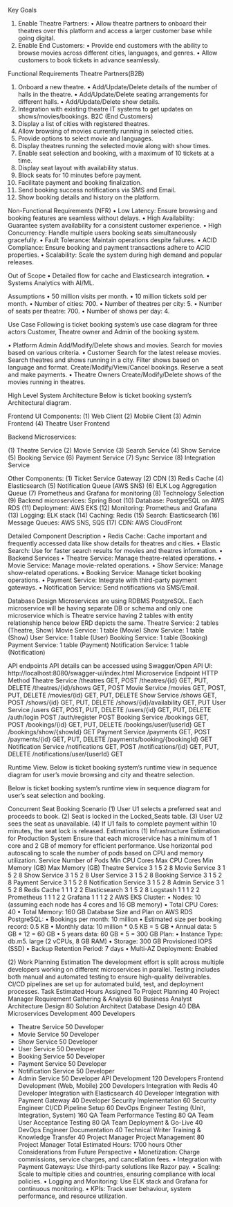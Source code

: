 Key Goals
1.	Enable Theatre Partners:
•	Allow theatre partners to onboard their theatres over this platform and access a larger customer base while going digital.
2.	Enable End Customers:
•	Provide end customers with the ability to browse movies across different cities, languages, and genres.
•	Allow customers to book tickets in advance seamlessly.


 Functional Requirements
Theatre Partners(B2B)
1.	Onboard a new theatre.
•	Add/Update/Delete details of the number of halls in the theatre.
•	Add/Update/Delete seating arrangements for different halls.
•	Add/Update/Delete show details.
2.	Integration with existing theatre IT systems to get updates on shows/movies/bookings.
B2C (End Customers)
1.	Display a list of cities with registered theatres.
2.	Allow browsing of movies currently running in selected cities.
3.	Provide options to select movie and languages.
4.	Display theatres running the selected movie along with show times.
5.	Enable seat selection and booking, with a maximum of 10 tickets at a time.
6.	Display seat layout with availability status.
7.	Block seats for 10 minutes before payment.
8.	Facilitate payment and booking finalization.
9.	Send booking success notifications via SMS and Email.
10.	Show booking details and history on the platform.

Non-Functional Requirements (NFR)
•	Low Latency: Ensure browsing and booking features are seamless without delays.
•	High Availability: Guarantee system availability for a consistent customer experience.
•	High Concurrency: Handle multiple users booking seats simultaneously gracefully.
•	Fault Tolerance: Maintain operations despite failures.
•	ACID Compliance: Ensure booking and payment transactions adhere to ACID properties.
•	Scalability: Scale the system during high demand and popular releases.

 

Out of Scope
•	Detailed flow for cache and Elasticsearch integration.
•	Systems Analytics with AI/ML.

Assumptions
•	50 million visits per month.
•	10 million tickets sold per month.
•	Number of cities: 700.
•	Number of theatres per city: 5.
•	Number of seats per theatre: 700.
•	Number of shows per day: 4.


Use Case
Following is ticket booking system’s use case diagram for three actors Customer, Theatre owner and Admin of the booking system. 
 
•	Platform Admin
Add/Modify/Delete shows and movies.
Search for movies based on various criteria.
•	Customer 
Search for the latest release movies.
Search theatres and shows running in a city.
Filter shows based on language and format.
Create/Modify/View/Cancel bookings.
Reserve a seat and make payments.
•	Theatre Owners
Create/Modify/Delete shows of the movies running in theatres.


High Level System Architecture
Below is ticket booking system’s Architectural diagram.
 


Frontend UI Components:
(1)	Web Client
(2)	Mobile Client
(3)	Admin Frontend
(4)	Theatre User Frontend

Backend Microservices:

(1)	Theatre Service
(2)	Movie Service
(3)	Search Service
(4)	Show Service
(5)	Booking Service
(6)	Payment Service
(7)	Sync Service
(8)	Integration Service

Other Components:
(1)	Ticket Service Gateway
(2)	CDN
(3)	Redis Cache
(4)	Elasticsearch
(5)	Notification Queue (AWS SNS)
(6)	ELK Log Aggregation Queue
(7)	Prometheus and Grafana for monitoring
(8)	Technology Selection
(9)	Backend microservices: Spring Boot
(10)	Database: PostgreSQL on AWS RDS
(11)	Deployment: AWS EKS
(12)	Monitoring: Prometheus and Grafana
(13)	Logging: ELK stack
(14)	Caching: Redis
(15)	Search: Elasticsearch
(16)	Message Queues: AWS SNS, SQS
(17)	CDN: AWS CloudFront

Detailed Component Description
•	Redis Cache: Cache important and frequently accessed data like show details for theatres and cities.
•	Elastic Search: Use for faster search results for movies and theatres information.
•	Backend Services
•	Theatre Service: Manage theatre-related operations.
•	Movie Service: Manage movie-related operations.
•	Show Service: Manage show-related operations.
•	Booking Service: Manage ticket booking operations.
•	Payment Service: Integrate with third-party payment gateways.
•	Notification Service: Send notifications via SMS/Email.

Database Design
Microservices are using RDBMS PostgreSQL. Each microservice will be having separate DB or schema and only one microservice which is Theatre service having 2 tables with entity relationship hence below ERD depicts the same.
Theatre Service: 2 tables (Theatre, Show)
 Movie Service: 1 table (Movie)
Show Service: 1 table (Show)
User Service: 1 table (User)
Booking Service: 1 table (Booking)
Payment Service: 1 table (Payment)
Notification Service: 1 table (Notification)

 









API endpoints
API details can be accessed using Swagger/Open API UI: 
http://localhost:8080/swagger-ui/index.html
Microservice	Endpoint	HTTP Method
Theatre Service	/theatres	GET, POST
 	/theatres/{id}	GET, PUT, DELETE
 	/theatres/{id}/shows	GET, POST
Movie Service	/movies	GET, POST, PUT, DELETE
 	/movies/{id}	GET, PUT, DELETE
Show Service	/shows	GET, POST
 	/shows/{id}	GET, PUT, DELETE
 	/shows/{id}/availability	GET, PUT
User Service	/users	GET, POST, PUT, DELETE
 	/users/{id}	GET, PUT, DELETE
 	/auth/login	POST
 	/auth/register	POST
Booking Service	/bookings	GET, POST
 	/bookings/{id}	GET, PUT, DELETE
 	/bookings/user/{userId}	GET
 	/bookings/show/{showId}	GET
Payment Service	/payments	GET, POST
 	/payments/{id}	GET, PUT, DELETE
 	/payments/booking/{bookingId}	GET
Notification Service	/notifications	GET, POST
 	/notifications/{id}	GET, PUT, DELETE
 	/notifications/user/{userId}	GET
 	 	 









Runtime View.
Below is ticket booking system’s runtime view in sequence diagram for user’s movie browsing and city and theatre selection.
 

Below is ticket booking system’s runtime view in sequence diagram for user’s seat selection and booking.
 
Concurrent Seat Booking Scenario
(1)	User U1 selects a preferred seat and proceeds to book.
(2)	Seat is locked in the Locked_Seats table.
(3)	User U2 sees the seat as unavailable.
(4)	If U1 fails to complete payment within 10 minutes, the seat lock is released.
Estimations 
(1)	Infrastructure Estimation for Production System
Ensure that each microservice has a minimum of 1 core and 2 GB of memory for efficient performance.
Use horizontal pod autoscaling to scale the number of pods based on CPU and memory utilization.
Service	Number of Pods	Min CPU Cores	Max CPU Cores	Min Memory (GB)	Max Memory (GB)
Theatre Service	3	1	5	2	8
Movie Service	3	1	5	2	8
Show Service	3	1	5	2	8
User Service	3	1	5	2	8
Booking Service	3	1	5	2	8
Payment Service	3	1	5	2	8
Notification Service	3	1	5	2	8
Admin Service	3	1	5	2	8
Redis Cache	1	1	1	2	2
Elasticsearch	3	1	5	2	8
Logstash	1	1	1	2	2
Prometheus	1	1	1	2	2
Grafana	1	1	1	2	2
AWS EKS Cluster:
•	Nodes: 10 (assuming each node has 4 cores and 16 GB memory)
•	Total CPU Cores: 40
•	Total Memory: 160 GB
Database Size and Plan on AWS RDS PostgreSQL:
•	Bookings per month: 10 million
•	Estimated size per booking record: 0.5 KB
•	Monthly data: 10 million * 0.5 KB = 5 GB
•	Annual data: 5 GB * 12 = 60 GB
•	5 years data: 60 GB * 5 = 300 GB
Plan:
•	Instance Type: db.m5. large (2 vCPUs, 8 GB RAM)
•	Storage: 300 GB Provisioned IOPS (SSD)
•	Backup Retention Period: 7 days
•	Multi-AZ Deployment: Enabled

(2)	Work Planning Estimation
The development effort is split across multiple developers working on different microservices in parallel.
Testing includes both manual and automated testing to ensure high-quality deliverables.
CI/CD pipelines are set up for automated build, test, and deployment processes.
Task	Estimated Hours	Assigned To
Project Planning	40	Project Manager
Requirement Gathering & Analysis	60	Business Analyst
Architecture Design	80	Solution Architect
Database Design	40	DBA
Microservices Development	400	Developers
- Theatre Service	50	Developer
- Movie Service	50	Developer
- Show Service	50	Developer
- User Service	50	Developer
- Booking Service	50	Developer
- Payment Service	50	Developer
- Notification Service	50	Developer
- Admin Service	50	Developer
API Development	120	Developers
Frontend Development (Web, Mobile)	200	Developers
Integration with Redis	40	Developer
Integration with Elasticsearch	40	Developer
Integration with Payment Gateway	40	Developer
Security Implementation	60	Security Engineer
CI/CD Pipeline Setup	60	DevOps Engineer
Testing (Unit, Integration, System)	160	QA Team
Performance Testing	80	QA Team
User Acceptance Testing	80	QA Team
Deployment & Go-Live	40	DevOps Engineer
Documentation	40	Technical Writer
Training & Knowledge Transfer	40	Project Manager
Project Management	80	Project Manager
Total Estimated Hours: 1700 hours
Other Considerations from Future Perspective
•	Monetization: Charge commissions, service charges, and cancellation fees.
•	Integration with Payment Gateways: Use third-party solutions like Razor pay.
•	Scaling: Scale to multiple cities and countries, ensuring compliance with local policies.
•	Logging and Monitoring: Use ELK stack and Grafana for continuous monitoring.
•	KPIs: Track user behaviour, system performance, and resource utilization.
